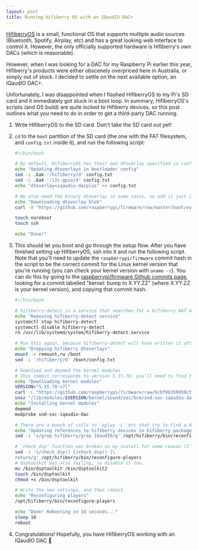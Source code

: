 ```yaml
---
layout: post
title: Running Hifiberry OS with an IQaudIO DAC+
---
```


[HifiberryOS](https://www.hifiberry.com/hifiberryos/) is a small, functional OS that supports multiple audio sources (Bluetooth, Spotify, Airplay, etc) and has a great looking web interface to control it. However, the only officially supported hardware is Hifiberry's own DACs (which is reasonable).

However, when I was looking for a DAC for my Raspberry Pi earlier this year, Hifiberry's products were either obscenely overpriced here in Australia, or simply out of stock. I decided to settle on the next available option, an IQaudIO DAC+.

Unfortunately, I was disappointed when I flashed HifiberryOS to my Pi's SD card and it immediately got stuck in a boot loop. In summary, HifiberryOS's scripts (and OS build) are quite locked to Hifiberry devices, so this post outlines what you need to do in order to get a third-party DAC running.

1. Write HifiberryOS to the SD card. Don't take the SD card out yet!
2. `cd` to the `boot` partition of the SD card (the one with the FAT filesystem, and `config.txt` inside it), and run the following script:

    ```bash
    #!/bin/bash

    # By default, HifiberryOS has their own dtoverlay specified in config.txt. Remove it and add the iqaudio-dacplus one instead.
    echo "Updating dtoverlays in bootloader config"
    sed -i .bak '/hifiberry/d' config.txt
    sed -i .bak '/i2c-gpio/d' config.txt
    echo "dtoverlay=iqaudio-dacplus" >> config.txt

    # We also need the binary dtoverlay in some cases, so add it just in case (although I think it should be available on the DACs EEPROM in most cases).
    echo "Downloading dtoverlay blob"
    curl -O "https://github.com/raspberrypi/firmware/raw/master/boot/overlays/iqaudio-dacplus.dtbo" > overlays/iqaudio-dacplus.dtbo

    touch noreboot
    touch ssh

    echo "Done!"
    ```
3. This should let you boot and go through the setup flow. After you have finished setting up HifiberryOS, ssh into it and run the following script.
   Note that you'll need to update the `raspberrypi/firmware` commit hash in the script to be the correct commit for the Linux kernel version that you're running (you can check your kernel version with `uname -r`). You can do this by going to the [raspberrypi/firmware Github commits page](https://github.com/raspberrypi/firmware/commits/master), looking for a commit labelled "kernel: bump to X.YY.ZZ" (where X.YY.ZZ is your kernel version), and copying that commit hash.

    ```bash
    #!/bin/bash

    # hifiberry-detect is a service that searches for a Hifiberry HAT and writes the appropriate dtoverlay into /boot/config.txt. Disable this since we don't have a Hifiberry.
    echo "Removing hifiberry-detect service"
    systemctl stop hifiberry-detect
    systemctl disable hifiberry-detect
    rm /usr/lib/systemd/system/hifiberry-detect.service

    # Run this again, because hifiberry-detect will have written it after we booted.
    echo "Dropping hifiberry dtoverlays"
    mount -o remount,rw /boot
    sed -i '/hifiberry/d' /boot/config.txt

    # Download and depmod the kernel modules
    # This commit corresponds to version 5.15.78; you'll need to find the correct commit as explained above.
    echo "Downloading kernel modules"
    VERSION="5.15.78-v7l"
    curl -L "https://github.com/raspberrypi/firmware/raw/6cbf00359959cf7381f4e3773037c7d5573d94b2/modules/$VERSION%2B/kernel/sound/soc/bcm/snd-soc-iqaudio-dac.ko.xz" > "/lib/modules/$VERSION/kernel/sound/soc/bcm/snd-soc-iqaudio-dac.ko.xz"
    unxz "/lib/modules/$VERSION/kernel/sound/soc/bcm/snd-soc-iqaudio-dac.ko.xz"
    echo "Installing kernel modules"
    depmod
    modprobe snd-soc-iqaudio-dac

    # There are a bunch of calls to `aplay -L` etc that try to find a Hifiberry device. We replace those greps with "IQaudIO" instead, so that it matches our DAC. Replace this with your own necessary string, if you have some other third-party DAC.
    echo "Updating references to hifiberry devices in hifiberry packages"
    sed -i 's/grep hifiberry/grep IQaudIO/g' /opt/hifiberry/bin/reconfigure-players

    # `check_dsp` function was broken on my install for some reason (I'm not sure why, when it should theoretically just return "false" for "no DSP HAT detected"), so I disabled it.
    sed -i 's/check_dsp() {/check_dsp() {\
    return/g' /opt/hifiberry/bin/reconfigure-players
    # dsptoolkit was also failing, so disable it too.
    mv /bin/dsptoolkit /bin/dsptoolkit2
    touch /bin/dsptoolkit
    chmod +x /bin/dsptoolkit

    # Write the new settings, and then reboot.
    echo "Reconfiguring players"
    /opt/hifiberry/bin/reconfigure-players

    echo "Done! Rebooting in 10 seconds..."
    sleep 10
    reboot
    ```
4. Congratulations! Hopefully, you have HifiberryOS working with an IQaudIO DAC 🙂
